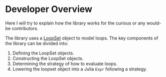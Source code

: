 # Developer Overview

Here I will try to explain how the library works for the curious or any would-be contributors.

The library uses a [LoopSet](https://github.com/JuliaSIMD/LoopVectorization.jl/blob/master/src/graphs.jl#L146) object to model loops. The key components of the library can be divided into:
1. Defining the LoopSet objects.
2. Constructing the LoopSet objects.
3. Determining the strategy of how to evaluate loops.
4. Lowering the loopset object into a Julia `Expr` following a strategy.



